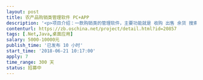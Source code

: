 ```yaml
---                
layout: post       
title: 农产品购销类管理软件 PC+APP           
description: '<p>项目介绍：一款购销类的管理软件，主要功能就是 收购 出售 余货 搜索 还有就是 入库 出库 余库 搜索 参考价内容很简单，就是这两大功能，加一些小的工具。因为之前找个人合作的很不愉快，只开发了收购 出售 余货的页面，其他页面都没开发，所以现在需要接着开发，原开发工具WPF，语言.NET，&nbsp;</p><p>PC端：&nbsp;</p><p>1.优化PC端的ui界面，已经设计了ui但是工程师装上去的感觉不一样，还需要优化一下。（优化）&nbsp;</p><p>2.购销类功能，还有一些细节需要调整，搜索页面不能多选也要调整。(优化）&nbsp;</p><p>3.出入库功能，细节需要调整，搜索页面需要调整。（优化）&nbsp;</p><p>4.参考价功能 页面需要优化 功能需要开发。（开发+优化）&nbsp;</p><p>5.首页展示：首页需要优化界面，展示类功能。（曲线图，饼状图）（开发+优化）&nbsp;</p><p>6.工具箱功能：计算器+备忘录（简单的记录和计算的工具）（开发）&nbsp;</p><p>7.会员系统：微信+支付宝的支付接口，以及办理会员的功能性分组办理，试用期（购销和出入库的购买价格不同）（开发）&nbsp;</p><p>8.注册功能：需要验证码注册，需要有忘记密码 （优化）&nbsp;</p><p>9.安装功能：需要制作成安装类型的，不要压缩包。（目前是压缩包）&nbsp;</p><p>APP需求：&nbsp;</p><p>1. app包括安卓 苹果两个系统&nbsp;</p><p>2.手机端购销功能：需要手机和pc端数据库对接，实现手机录入信息，打印机自动打印。&nbsp;</p><p>（补充:购销功能为两个品种，另外一种品种需要单列出来，需要输入车牌号，以及待处理已处理的功能。&nbsp;</p><p>3. 手机端出入库功能：需要手机和pc端数据库对接，实现手机录入信息，打印机自动打印。&nbsp;</p><p>4. 参考价功能，pc端已经有了参考价功能，想在开发个app参考价功能，pc端的参考价只有用户才可以查看的到，待开发的app功能要给老百姓查看的，因为每收购一笔，都需要打印回执单给老百姓，想在打印的单号上面弄个下载APP的二维码 让老百姓下载app查看参考价，只能查看到参考价。&nbsp;</p><p>6.子账号功能，pc端未开发，用户可以设置子账号，方便给会计设置权限使用，也可以给用户的客户查看收购数据（收购的客户：收购的客户指的是我们的用户有个别的是代收商，就是帮别人代收购的，客户想查看到他自己的收购数据可以给设置权限子账号查看）&nbsp;</p><p>7.搜索列表：可以查看到收购列表 冷库出入库列表，以及每个搜索条件的功能</p><p>交付需求：&nbsp;</p><p>我们希望找一个有开发经验的（公司）承接这个项目，因为此软件只有在5-9月份才可以使用，其他时期都是用不到的，所以开发时间在2019年的2月份之前完成交付上线，只希望有经验的公司在空余的时候开发这个软件，也可以的，但是请确保功能以及各方面质量的把控，请您在竞标时给出具体的实施方案和报价，详细的竞标方案将有助于我与您进一步的沟通。谢谢</p><p>注：报价商请提供公司名称，签合同需要到贵公司的公司签署，付款方式分4期支付，定金+pc端+app+完整上线。不定期去贵公司协助参考。为避免不必要的麻烦，请报价公司确认一下，此软件需要交付：源代码+开发文档+数据库设计文档+接口文档+所有本软件相关的文档。开发后所有版权开发权属需求方所有。</p><p>江苏上海地区的优先考虑。</p><p>请真实报价不要虚填价格，报价后方便我们联系承包方。</p>'     
contenturl: https://zb.oschina.net/project/detail.html?id=20857      
tags: [.Net,Java,桌面应用]            
salary: 5000-10000元          
publish_time: '已发布 10 小时'         
start_time: '2018-06-21 10:17:00'           
apply: 7                   
time_range: 300 天              
status: 招募中                  
---                 
```


